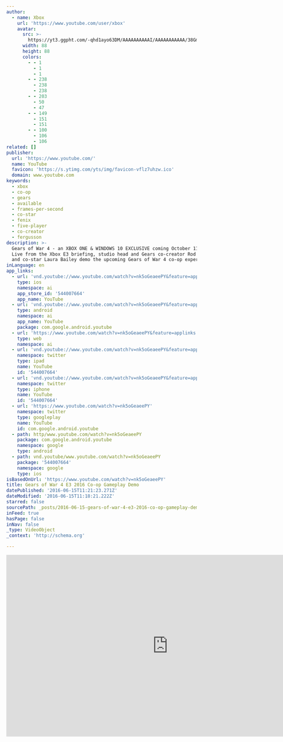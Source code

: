 ```yaml
---
author:
  - name: Xbox
    url: 'https://www.youtube.com/user/xbox'
    avatar:
      src: >-
        https://yt3.ggpht.com/-qhd1ayo63DM/AAAAAAAAAAI/AAAAAAAAAAA/38Gm07af3uo/s88-c-k-no-rj-c0xffffff/photo.jpg
      width: 88
      height: 88
      colors:
        - - 1
          - 1
          - 1
        - - 238
          - 238
          - 238
        - - 203
          - 50
          - 47
        - - 149
          - 151
          - 151
        - - 100
          - 106
          - 106
related: []
publisher:
  url: 'https://www.youtube.com/'
  name: YouTube
  favicon: 'https://s.ytimg.com/yts/img/favicon-vflz7uhzw.ico'
  domain: www.youtube.com
keywords:
  - xbox
  - co-op
  - gears
  - available
  - frames-per-second
  - co-star
  - fenix
  - five-player
  - co-creator
  - fergusson
description: >-
  Gears of War 4 - an XBOX ONE & WINDOWS 10 EXCLUSIVE coming October 11, 2016.
  Live from the Xbox E3 briefing, studio head and Gears co-creator Rod Fergusson
  and co-star Laura Bailey demo the upcoming Gears of War 4 co-op experience.
inLanguage: en
app_links:
  - url: 'vnd.youtube://www.youtube.com/watch?v=nk5oGeaeePY&feature=applinks'
    type: ios
    namespace: ai
    app_store_id: '544007664'
    app_name: YouTube
  - url: 'vnd.youtube://www.youtube.com/watch?v=nk5oGeaeePY&feature=applinks'
    type: android
    namespace: ai
    app_name: YouTube
    package: com.google.android.youtube
  - url: 'https://www.youtube.com/watch?v=nk5oGeaeePY&feature=applinks'
    type: web
    namespace: ai
  - url: 'vnd.youtube://www.youtube.com/watch?v=nk5oGeaeePY&feature=applinks'
    namespace: twitter
    type: ipad
    name: YouTube
    id: '544007664'
  - url: 'vnd.youtube://www.youtube.com/watch?v=nk5oGeaeePY&feature=applinks'
    namespace: twitter
    type: iphone
    name: YouTube
    id: '544007664'
  - url: 'https://www.youtube.com/watch?v=nk5oGeaeePY'
    namespace: twitter
    type: googleplay
    name: YouTube
    id: com.google.android.youtube
  - path: http/www.youtube.com/watch?v=nk5oGeaeePY
    package: com.google.android.youtube
    namespace: google
    type: android
  - path: vnd.youtube/www.youtube.com/watch?v=nk5oGeaeePY
    package: '544007664'
    namespace: google
    type: ios
isBasedOnUrl: 'https://www.youtube.com/watch?v=nk5oGeaeePY'
title: Gears of War 4 E3 2016 Co-op Gameplay Demo
datePublished: '2016-06-15T11:21:23.271Z'
dateModified: '2016-06-15T11:18:21.222Z'
starred: false
sourcePath: _posts/2016-06-15-gears-of-war-4-e3-2016-co-op-gameplay-demo.md
inFeed: true
hasPage: false
inNav: false
_type: VideoObject
_context: 'http://schema.org'

---
```

<iframe src="https://cdn.embedly.com/widgets/media.html?src=https%3A%2F%2Fwww.youtube.com%2Fembed%2Fnk5oGeaeePY%3Ffeature%3Doembed&amp;url=http%3A%2F%2Fwww.youtube.com%2Fwatch%3Fv%3Dnk5oGeaeePY&amp;image=https%3A%2F%2Fi.ytimg.com%2Fvi%2Fnk5oGeaeePY%2Fhqdefault.jpg&amp;key=b7d04c9b404c499eba89ee7072e1c4f7&amp;type=text%2Fhtml&amp;schema=youtube" width="854" height="480" scrolling="no" frameborder="0" allowfullscreen="" style=""></iframe>